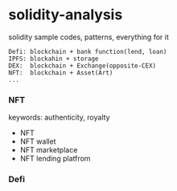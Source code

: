 # solidity-analysis
solidity sample codes, patterns, everything for it

```
Defi: blockchain + bank function(lend, loan)
IPFS: blockahin + storage
DEX:  blockchain + Exchange(opposite-CEX)
NFT:  blockchain + Asset(Art)
...
```
### NFT
keywords: authenticity, royalty
- NFT
- NFT wallet
- NFT marketplace
- NFT lending platfrom
### Defi

